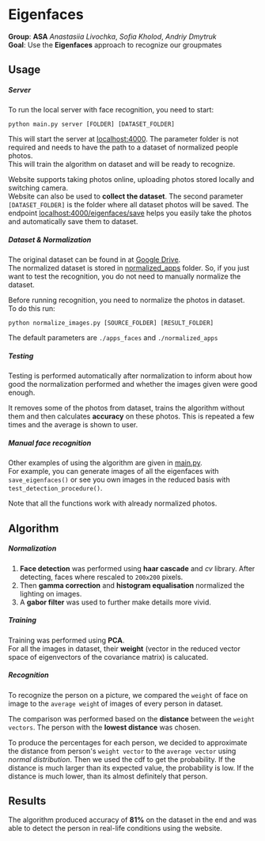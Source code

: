 # Eigenfaces

**Group**: **ASA** _Anastasiia Livochka_, _Sofia Kholod_, _Andriy Dmytruk_  
**Goal**: Use the **Eigenfaces** approach to recognize our groupmates  

## Usage

##### Server
To run the local server with face recognition, you need to start:
```shell
python main.py server [FOLDER] [DATASET_FOLDER]
```
This will start the server at [localhost:4000](http://localhost:4000/). The parameter
folder is not required and needs to have the path to a dataset of normalized people
photos.  
This will train the algorithm on dataset and will be ready to recognize.  

Website supports taking photos online, uploading photos stored locally and switching camera.  
Website can also be used to **collect the dataset**. The second parameter `[DATASET_FOLDER]` is the folder 
where all dataset photos will be saved. The endpoint
[localhost:4000/eigenfaces/save](http://localhost:4000/eigenfaces/save) helps
you easily take the photos and automatically save them to dataset.

##### Dataset & Normalization
The original dataset can be found in at [Google Drive](https://drive.google.com/drive/folders/1Mr106DGi1xcxc7XxvzuWOh6SjTp76bv_?usp=sharing).  
The normalized dataset is stored in [normalized_apps](./normalized_apps) folder. So, if you just want to test
the recognition, you do not need to manually normalize the dataset.

Before running recognition, you need to normalize the photos in dataset.  
To do this run:   
```shell
python normalize_images.py [SOURCE_FOLDER] [RESULT_FOLDER]
```
The default parameters are `./apps_faces` and `./normalized_apps`  

##### Testing
Testing is performed automatically after normalization to inform about how good 
the normalization performed and whether the images given were good enough.  

It removes some of the photos from dataset, trains the algorithm without them and 
then calculates **accuracy** on these photos. This is repeated a few times and 
the average is shown to user.

##### Manual face recognition
Other examples of using the algorithm are given in [main.py](main.py).  
For example, you can generate images of all the eigenfaces with `save_eigenfaces()` 
or see you own images in the reduced basis with `test_detection_procedure()`.  

Note that all the functions work with already normalized photos.

## Algorithm

##### Normalization
1. **Face detection** was performed using **haar cascade** and _cv_ library. After
detecting, faces where rescaled to `200x200` pixels.
2. Then **gamma correction** and  **histogram equalisation** normalized the lighting
on images.
3. A **gabor filter** was used to further make details more vivid.

##### Training
Training was performed using **PCA**.  
For all the images in dataset, their **weight** (vector in the reduced vector space
of eigenvectors of the covariance matrix) is calucated.

##### Recognition
To recognize the person on a picture, we compared the `weight` of face on image to the 
`average weigh`t of images of every person in dataset.  

The comparison was performed based on the **distance** between the `weight vectors`. The person with
the **lowest distance** was chosen.  

To produce the percentages for each person, we decided to approximate the
distance from person's `weight vector` to the `average vector` using _normal distribution_. 
Then we used the cdf to get the probability. If the distance is much larger than its expected
value, the probability is low. If the distance is much lower, than its almost definitely that
person.

## Results

The algorithm produced accuracy of **81%** on the dataset in the end and was
able to detect the person in real-life conditions using the website.
